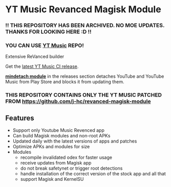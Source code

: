 # YT Music Revanced Magisk Module

### !! THIS REPOSITORY HAS BEEN ARCHIVED. NO MOE UPDATES. THANKS FOR LOOKING HERE :D !!
### YOU CAN USE [YT Music](https://crowdin.com/project/revanced-music-extended) REPO!

Extensive ReVanced builder  

Get the [latest YT Music CI release](https://github.com/HackerSinhos/yt-music-revanced-magisk-module/releases).

[**mindetach module**](https://github.com/j-hc/mindetach-magisk) in the releases section detaches YouTube and YouTube Music from Play Store and blocks it from updating them.

### **THIS REPOSITORY CONTAINS ONLY THE YT MUSIC PATCHED FROM https://github.com/j-hc/revanced-magisk-module**

## Features
 * Support only Youtube Music Revenced app
 * Can build Magisk modules and non-root APKs
 * Updated daily with the latest versions of apps and patches
 * Optimize APKs and modules for size
 * Modules
     * recompile invalidated odex for faster usage
     * receive updates from Magisk app
     * do not break safetynet or trigger root detections
     * handle installation of the correct version of the stock app and all that
     * support Magisk and KernelSU
